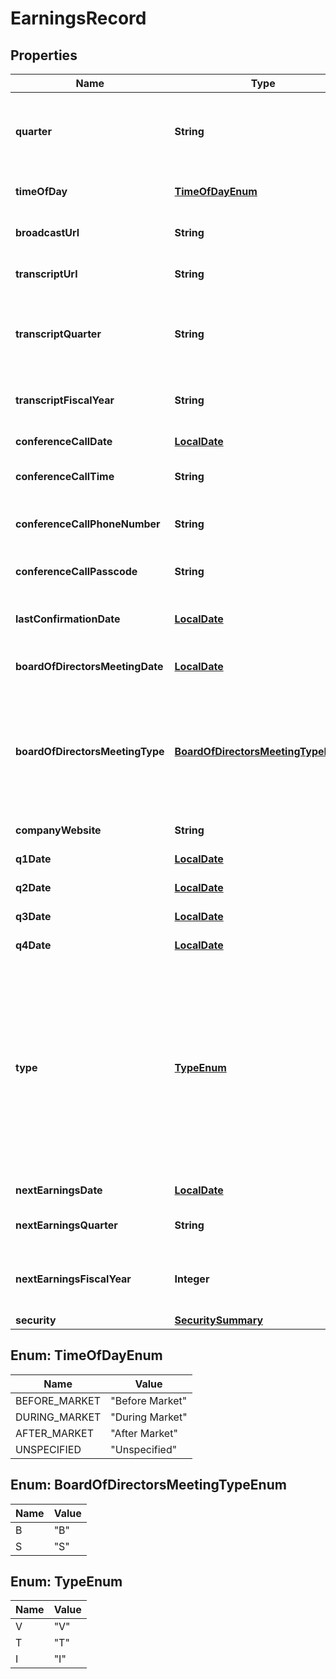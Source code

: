 
# EarningsRecord

## Properties
Name | Type | Description | Notes
------------ | ------------- | ------------- | -------------
**quarter** | **String** | The letter “Q” followed by the quarter number the earnings information applies to |  [optional]
**timeOfDay** | [**TimeOfDayEnum**](#TimeOfDayEnum) | Indicates the time of the announcement |  [optional]
**broadcastUrl** | **String** | Link for Conference Call recording |  [optional]
**transcriptUrl** | **String** | Link to the earnings release transcript |  [optional]
**transcriptQuarter** | **String** | The letter “Q” followed by the quarter number the earnings transcript applies to |  [optional]
**transcriptFiscalYear** | **String** | Fiscal year in YYYY format for the earnings transcript |  [optional]
**conferenceCallDate** | [**LocalDate**](LocalDate.md) | Date of the conference call |  [optional]
**conferenceCallTime** | **String** | Published time of the conference call |  [optional]
**conferenceCallPhoneNumber** | **String** | Publicly available phone number for replay conference call |  [optional]
**conferenceCallPasscode** | **String** | Passcode for replay conference call |  [optional]
**lastConfirmationDate** | [**LocalDate**](LocalDate.md) | Date of last earnings date update by a WSH analyst |  [optional]
**boardOfDirectorsMeetingDate** | [**LocalDate**](LocalDate.md) | Date of Board/Shareholder Meeting |  [optional]
**boardOfDirectorsMeetingType** | [**BoardOfDirectorsMeetingTypeEnum**](#BoardOfDirectorsMeetingTypeEnum) | The type of meeting - \&quot;B\&quot; indicates a Board of Directors meeting and \&quot;S\&quot; indicates a Shareholder meeting |  [optional]
**companyWebsite** | **String** | Website link for the company |  [optional]
**q1Date** | [**LocalDate**](LocalDate.md) | Earnings Date for 1st quarter |  [optional]
**q2Date** | [**LocalDate**](LocalDate.md) | Earnings Date for 2nd quarter |  [optional]
**q3Date** | [**LocalDate**](LocalDate.md) | Earnings Date for 3rd quarter |  [optional]
**q4Date** | [**LocalDate**](LocalDate.md) | Earnings Date for 4th quarter |  [optional]
**type** | [**TypeEnum**](#TypeEnum) | The nature of the next reported earnings date - \&quot;V\&quot; indicates a Verified date, \&quot;T\&quot; indicates that the date was gathered from the company, but is still considered Tentative, and \&quot;I\&quot; indicates that the date is forecased or Inferred |  [optional]
**nextEarningsDate** | [**LocalDate**](LocalDate.md) | Next earnings date |  [optional]
**nextEarningsQuarter** | **String** | The quarter of the next earnings release |  [optional]
**nextEarningsFiscalYear** | **Integer** | The fiscal year associated with next earnings date and next earnings quarter |  [optional]
**security** | [**SecuritySummary**](SecuritySummary.md) |  |  [optional]


<a name="TimeOfDayEnum"></a>
## Enum: TimeOfDayEnum
Name | Value
---- | -----
BEFORE_MARKET | &quot;Before Market&quot;
DURING_MARKET | &quot;During Market&quot;
AFTER_MARKET | &quot;After Market&quot;
UNSPECIFIED | &quot;Unspecified&quot;


<a name="BoardOfDirectorsMeetingTypeEnum"></a>
## Enum: BoardOfDirectorsMeetingTypeEnum
Name | Value
---- | -----
B | &quot;B&quot;
S | &quot;S&quot;


<a name="TypeEnum"></a>
## Enum: TypeEnum
Name | Value
---- | -----
V | &quot;V&quot;
T | &quot;T&quot;
I | &quot;I&quot;



